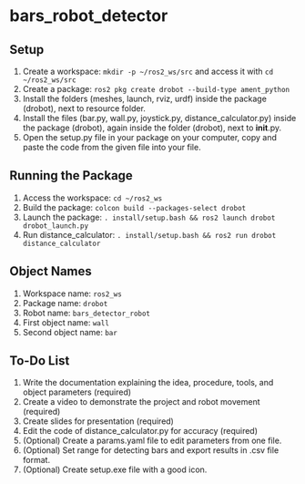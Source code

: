 # bars_robot_detector

## Setup
1. Create a workspace: `mkdir -p ~/ros2_ws/src` and access it with `cd ~/ros2_ws/src`
2. Create a package: `ros2 pkg create drobot --build-type ament_python`
3. Install the folders (meshes, launch, rviz, urdf) inside the package (drobot), next to resource folder.
4. Install the files (bar.py, wall.py, joystick.py, distance_calculator.py) inside the package (drobot), again inside the folder (drobot), next to __init__.py.
5. Open the setup.py file in your package on your computer, copy and paste the code from the given file into your file.

## Running the Package
1. Access the workspace: `cd ~/ros2_ws`
2. Build the package: `colcon build --packages-select drobot`
3. Launch the package: `. install/setup.bash && ros2 launch drobot drobot_launch.py`
4. Run distance_calculator: `. install/setup.bash && ros2 run drobot distance_calculator`

## Object Names
1. Workspace name: `ros2_ws`
2. Package name: `drobot`
3. Robot name: `bars_detector_robot`
4. First object name: `wall`
5. Second object name: `bar`

## To-Do List
1. Write the documentation explaining the idea, procedure, tools, and object parameters (required)
2. Create a video to demonstrate the project and robot movement (required)
3. Create slides for presentation (required)
4. Edit the code of distance_calculator.py for accuracy (required)
5. (Optional) Create a params.yaml file to edit parameters from one file.
6. (Optional) Set range for detecting bars and export results in .csv file format.
7. (Optional) Create setup.exe file with a good icon.
